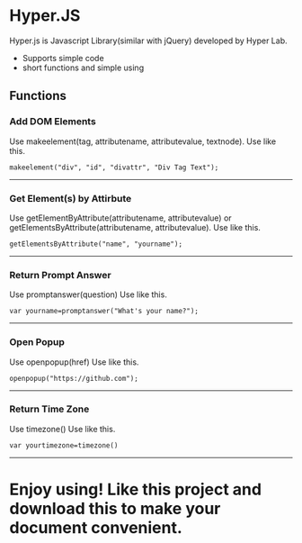 # Hyper.JS
Hyper.js is Javascript Library(similar with jQuery) developed by Hyper Lab.

* Supports simple code
* short functions and simple using

## Functions
### Add DOM Elements
Use makeelement(tag, attributename, attributevalue, textnode). Use like this.

    makeelement("div", "id", "divattr", "Div Tag Text");
    
----
### Get Element(s) by Attirbute
Use getElementByAttribute(attributename, attributevalue) or getElementsByAttribute(attributename, attributevalue). Use like this.

    getElementsByAttribute("name", "yourname");
    
----
### Return Prompt Answer
Use promptanswer(question) Use like this.

    var yourname=promptanswer("What's your name?");
    
----
### Open Popup
Use openpopup(href) Use like this.

    openpopup("https://github.com");
    
----
### Return Time Zone
Use timezone() Use like this.

    var yourtimezone=timezone()
    
----
# Enjoy using! Like this project and download this to make your document convenient.
